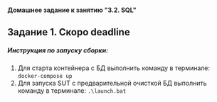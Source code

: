 #### Домашнее задание к занятию "3.2. SQL"

## Задание 1. Скоро deadline

##### Инструкция по запуску сборки:
1. Для старта контейнера с БД выполнить команду в терминале: `docker-compose up`
1. Для запуска SUT с предварительной очисткой БД выполнить команду в терминале:
`.\launch.bat`